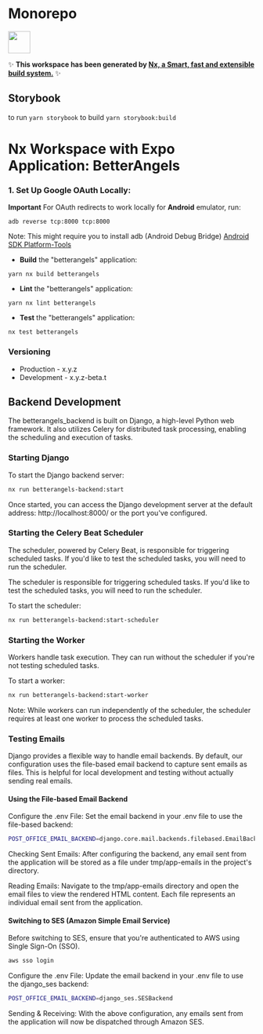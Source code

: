 # Monorepo

<a alt="Nx logo" href="https://nx.dev" target="_blank" rel="noreferrer"><img src="https://raw.githubusercontent.com/nrwl/nx/master/images/nx-logo.png" width="45"></a>

✨ **This workspace has been generated by [Nx, a Smart, fast and extensible build system.](https://nx.dev)** ✨

## Storybook

to run `yarn storybook`
to build `yarn storybook:build`

# Nx Workspace with Expo Application: BetterAngels

### 1. Set Up Google OAuth Locally:

**Important** For OAuth redirects to work locally for **Android** emulator, run:

```
adb reverse tcp:8000 tcp:8000
```

Note: This might require you to install adb (Android Debug Bridge) [Android SDK Platform-Tools](https://developer.android.com/studio/releases/platform-tools)

- **Build** the "betterangels" application:

```
yarn nx build betterangels
```

- **Lint** the "betterangels" application:

```
yarn nx lint betterangels
```

- **Test** the "betterangels" application:

```
nx test betterangels
```

### Versioning

- Production - x.y.z
- Development - x.y.z-beta.t

## Backend Development

The betterangels_backend is built on Django, a high-level Python web framework. It also utilizes Celery for distributed task processing, enabling the scheduling and execution of tasks.

### Starting Django

To start the Django backend server:

```bash
nx run betterangels-backend:start
```

Once started, you can access the Django development server at the default address: http://localhost:8000/ or the port you've configured.

### Starting the Celery Beat Scheduler

The scheduler, powered by Celery Beat, is responsible for triggering scheduled tasks. If you'd like to test the scheduled tasks, you will need to run the scheduler.

The scheduler is responsible for triggering scheduled tasks. If you'd like to test the scheduled tasks, you will need to run the scheduler.

To start the scheduler:

```bash
nx run betterangels-backend:start-scheduler
```

### Starting the Worker

Workers handle task execution. They can run without the scheduler if you're not testing scheduled tasks.

To start a worker:

```bash
nx run betterangels-backend:start-worker
```

Note: While workers can run independently of the scheduler, the scheduler requires at least one worker to process the scheduled tasks.

### Testing Emails

Django provides a flexible way to handle email backends. By default, our configuration uses the file-based email backend to capture sent emails as files. This is helpful for local development and testing without actually sending real emails.

#### Using the File-based Email Backend

Configure the .env File: Set the email backend in your .env file to use the file-based backend:

```bash
POST_OFFICE_EMAIL_BACKEND=django.core.mail.backends.filebased.EmailBackend
```

Checking Sent Emails: After configuring the backend, any email sent from the application will be stored as a file under tmp/app-emails in the project's directory.

Reading Emails: Navigate to the tmp/app-emails directory and open the email files to view the rendered HTML content. Each file represents an individual email sent from the application.

#### Switching to SES (Amazon Simple Email Service)

Before switching to SES, ensure that you're authenticated to AWS using Single Sign-On (SSO).

```bash
aws sso login
```

Configure the .env File: Update the email backend in your .env file to use the django_ses backend:

```bash
POST_OFFICE_EMAIL_BACKEND=django_ses.SESBackend
```

Sending & Receiving: With the above configuration, any emails sent from the application will now be dispatched through Amazon SES.
